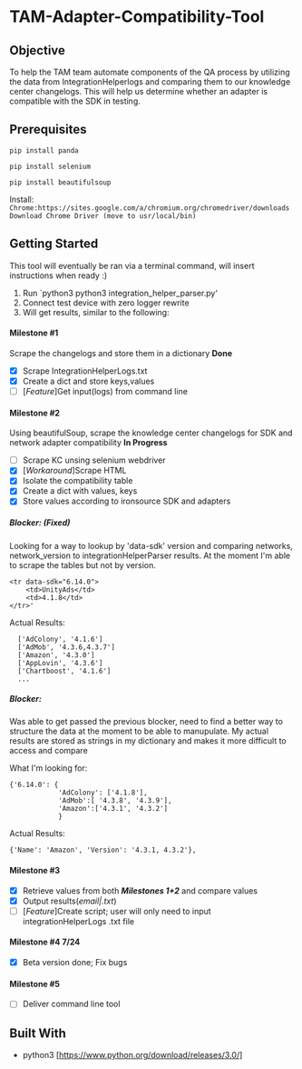 # TAM-Adapter-Compatibility-Tool

## Objective

To help the TAM team automate components of the QA process by utilizing the data from IntegrationHelperlogs and comparing them to our knowledge center changelogs. This will help us determine whether an adapter is compatible with the SDK in testing.

## Prerequisites

`pip install panda`

`pip install selenium`

`pip install beautifulsoup`

Install:
`Chrome:https://sites.google.com/a/chromium.org/chromedriver/downloads`
`Download Chrome Driver (move to usr/local/bin)`

## Getting Started

This tool will eventually be ran via a terminal command, will insert instructions when ready :)

1. Run `python3 python3 integration_helper_parser.py' 
2. Connect test device with zero logger rewrite
3. Will get results, similar to the following:

#### Milestone #1

Scrape the changelogs and store them in a dictionary **Done**

- [x] Scrape IntegrationHelperLogs.txt
- [x] Create a dict and store keys,values
- [ ] [*Feature*]Get input(logs) from command line

#### Milestone #2
Using beautifulSoup, scrape the knowledge center changelogs for SDK and network adapter compatibility **In Progress**

- [ ] Scrape KC unsing selenium webdriver
- [x] [*Workaround*]Scrape HTML
- [x] Isolate the compatibility table
- [x] Create a dict with values, keys
- [x] Store values according to ironsource SDK and adapters

##### Blocker: (Fixed)
Looking for a way to lookup by 'data-sdk' version and comparing networks, network_version to integrationHelperParser results. At the moment I'm able to scrape the tables but not by version.
```
<tr data-sdk="6.14.0">
    <td>UnityAds</td>
    <td>4.1.8</td>
</tr>'
```
Actual Results:
```
  ['AdColony', '4.1.6']
  ['AdMob', '4.3.6,4.3.7']
  ['Amazon', '4.3.0']
  ['AppLovin', '4.3.6']
  ['Chartboost', '4.1.6']
  ...
```
##### Blocker:
Was able to get passed the previous blocker, need to find a better way to structure the data at the moment to be able to manupulate. My actual results are stored as strings in my dictionary and makes it more difficult to access and compare

What I'm looking for:
```
{'6.14.0': {
            'AdColony': ['4.1.8'],
            'AdMob':[ '4.3.8', '4.3.9'],
            'Amazon':['4.3.1', '4.3.2']
            }
```
Actual Results:
```
{'Name': 'Amazon', 'Version': '4.3.1, 4.3.2'},
```

#### Milestone #3

- [x] Retrieve values from both ***Milestones 1+2*** and compare values
- [x] Output results(_email|.txt_)
- [ ] [*Feature*]Create script; user will only need to input integrationHelperLogs .txt file

#### Milestone #4 7/24
- [x] Beta version done; Fix bugs

#### Milestone #5
- [ ] Deliver command line tool

## Built With

* python3 [https://www.python.org/download/releases/3.0/]
